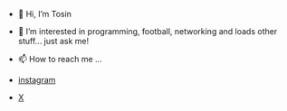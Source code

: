 - 👋 Hi, I’m Tosin
- 👀 I’m interested in programming, football, networking and loads other stuff... just ask me!
- 📫 How to reach me ...

- [instagram](https://www.instagram.com/tosin94/)
- [X](https://x.com/tosin_94)

<!---
tosin94/tosin94 is a ✨ special ✨ repository because its `README.md` (this file) appears on your GitHub profile.
You can click the Preview link to take a look at your changes.
--->
